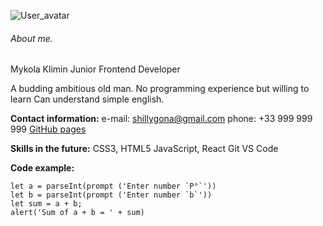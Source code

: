 ![User_avatar](Avatar_CV.jpg)

###### About me.
Mykola Klimin
Junior Frontend Developer

A budding ambitious old man.
No programming experience but willing to learn
Can understand simple english.

**Contact information:**
e-mail: shillygona@gmail.com
phone:  +33 999 999 999
[GitHub pages](https://Nikitikitavy.github.io/rsschool-cv/cv)

**Skills in the future:**
CSS3, HTML5
JavaScript, React
Git
VS Code

**Code example:**
```
let a = parseInt(prompt ('Enter number `Р°`'))
let b = parseInt(prompt ('Enter number `b`'))
let sum = a + b;
alert('Sum of a + b = ' + sum) 
```
